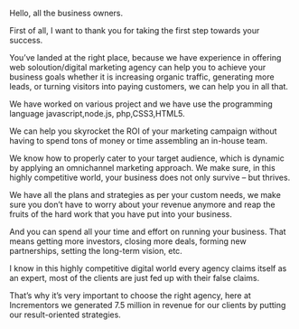 Hello, all the business owners.

First of all, I want to thank you for taking the first step towards your success.

You’ve landed at the right place, because we have experience in offering  web soloution/digital marketing agency can help you to achieve your business goals whether it is increasing organic traffic, generating more leads, or turning visitors
into paying customers, we can help you in all that.

We have worked on various project and we have use the programming language javascript,node.js, php,CSS3,HTML5.

We can help you skyrocket the ROI of your marketing campaign without having to spend tons of money or time assembling an in-house team.

We know how to properly cater to your target audience, which is dynamic by applying an omnichannel marketing approach. We make sure, in this highly competitive world, your business does not only survive – but thrives.

We have all the plans and strategies as per your custom needs, we make sure you don’t have to worry about your revenue anymore and reap the fruits of the hard work that you have put into your business.

And you can spend all your time and effort on running your business. That means getting more investors, closing more deals, forming new partnerships, setting the long-term vision, etc.

I know in this highly competitive digital world every agency claims itself as an expert, most of the clients are just fed up with their false claims.

That’s why it’s very important to choose the right agency, here at Incrementors we generated 7.5 million in revenue for our clients by putting our result-oriented strategies.
